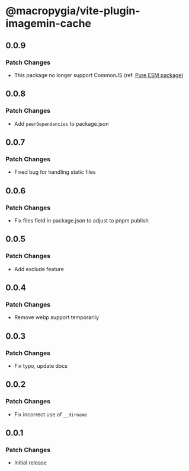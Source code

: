# @macropygia/vite-plugin-imagemin-cache

## 0.0.9

### Patch Changes

- This package no longer support CommonJS (ref. [Pure ESM package](https://gist.github.com/sindresorhus/a39789f98801d908bbc7ff3ecc99d99c))

## 0.0.8

### Patch Changes

- Add `peerDependencies` to package.json

## 0.0.7

### Patch Changes

- Fixed bug for handling static files

## 0.0.6

### Patch Changes

- Fix files field in package.json to adjust to pnpm publish

## 0.0.5

### Patch Changes

- Add exclude feature

## 0.0.4

### Patch Changes

- Remove webp support temporarily

## 0.0.3

### Patch Changes

- Fix typo, update docs

## 0.0.2

### Patch Changes

- Fix incorrect use of `__dirname`

## 0.0.1

### Patch Changes

- Initial release
